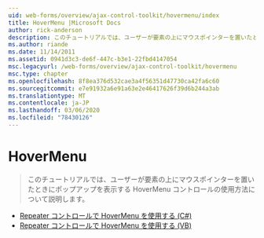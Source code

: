 ```yaml
---
uid: web-forms/overview/ajax-control-toolkit/hovermenu/index
title: HoverMenu |Microsoft Docs
author: rick-anderson
description: このチュートリアルでは、ユーザーが要素の上にマウスポインターを置いたときにポップアップを表示する HoverMenu コントロールの使用方法について説明します。
ms.author: riande
ms.date: 11/14/2011
ms.assetid: 0941d3c3-de6f-447c-b3e1-22fbd4147054
msc.legacyurl: /web-forms/overview/ajax-control-toolkit/hovermenu
msc.type: chapter
ms.openlocfilehash: 8f8ea376d532cae3a4f56351d47730ca42fa6c60
ms.sourcegitcommit: e7e91932a6e91a63e2e46417626f39d6b244a3ab
ms.translationtype: MT
ms.contentlocale: ja-JP
ms.lasthandoff: 03/06/2020
ms.locfileid: "78430126"
---
```

# <a name="hovermenu"></a>HoverMenu

> このチュートリアルでは、ユーザーが要素の上にマウスポインターを置いたときにポップアップを表示する HoverMenu コントロールの使用方法について説明します。

- [Repeater コントロールで HoverMenu を使用する (C#)](using-hovermenu-with-a-repeater-control-cs.md)
- [Repeater コントロールで HoverMenu を使用する (VB)](using-hovermenu-with-a-repeater-control-vb.md)
